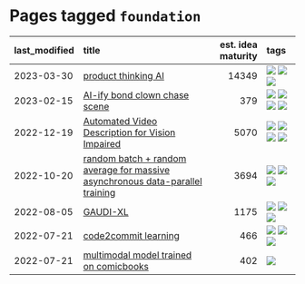 # Pages tagged `foundation`

|last_modified|title|est. idea maturity|tags
|:---|:---|---:|:---|
|2023-03-30|[product thinking AI](../product_thinking_ai.md)|14349|[![](https://img.shields.io/badge/tag-experimental-12eec5)](../tags/experimental.md) [![](https://img.shields.io/badge/tag-foundation-76bb24)](../tags/foundation.md) [![](https://img.shields.io/badge/tag-tooling-82d6e)](../tags/tooling.md)|
|2023-02-15|[AI-ify bond clown chase scene](../bond_clown_chase_scene.md)|379|[![](https://img.shields.io/badge/tag-animation-b25b5)](../tags/animation.md) [![](https://img.shields.io/badge/tag-experimental-12eec5)](../tags/experimental.md) [![](https://img.shields.io/badge/tag-foundation-76bb24)](../tags/foundation.md) [![](https://img.shields.io/badge/tag-wip-48fb29)](../tags/wip.md)|
|2022-12-19|[Automated Video Description for Vision Impaired](../automated-video-description.md)|5070|[![](https://img.shields.io/badge/tag-accessibility-496a1)](../tags/accessibility.md) [![](https://img.shields.io/badge/tag-dataset-4db4d2)](../tags/dataset.md) [![](https://img.shields.io/badge/tag-foundation-76bb24)](../tags/foundation.md) [![](https://img.shields.io/badge/tag-publicgood-9c3a4a)](../tags/publicgood.md)|
|2022-10-20|[random batch + random average for massive asynchronous data-parallel training](../async-evolutionary-ddp.md)|3694|[![](https://img.shields.io/badge/tag-experimental-12eec5)](../tags/experimental.md) [![](https://img.shields.io/badge/tag-foundation-76bb24)](../tags/foundation.md) [![](https://img.shields.io/badge/tag-tooling-82d6e)](../tags/tooling.md)|
|2022-08-05|[GAUDI-XL](../gaudi-xl.md)|1175|[![](https://img.shields.io/badge/tag-animation-b25b5)](../tags/animation.md) [![](https://img.shields.io/badge/tag-experimental-12eec5)](../tags/experimental.md) [![](https://img.shields.io/badge/tag-foundation-76bb24)](../tags/foundation.md)|
|2022-07-21|[code2commit learning](../code2commit-learning.md)|466|[![](https://img.shields.io/badge/tag-carp-b7fb0)](../tags/carp.md) [![](https://img.shields.io/badge/tag-experimental-12eec5)](../tags/experimental.md) [![](https://img.shields.io/badge/tag-foundation-76bb24)](../tags/foundation.md)|
|2022-07-21|[multimodal model trained on comicbooks](../multimodal-model-trained-on-comicbooks.md)|402|[![](https://img.shields.io/badge/tag-foundation-76bb24)](../tags/foundation.md)|